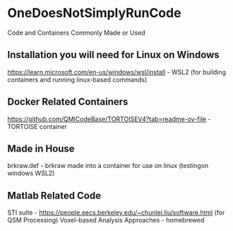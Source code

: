 # OneDoesNotSimplyRunCode
Code and Containers Commonly Made or Used

Installation you will need for Linux on Windows
-------------------------
https://learn.microsoft.com/en-us/windows/wsl/install - WSL2 (for building containers and running linux-based commands)

Docker Related Containers
-------------------------
https://github.com/QMICodeBase/TORTOISEV4?tab=readme-ov-file - TORTOISE container

Made in House
------------------------
brkraw.def - brkraw made into a container for use on linux (testingon windows WSL2)

Matlab Related Code
-----------------------
STI suite - https://people.eecs.berkeley.edu/~chunlei.liu/software.html (for QSM Processing)
Voxel-based Analysis Approaches - homebrewed 
